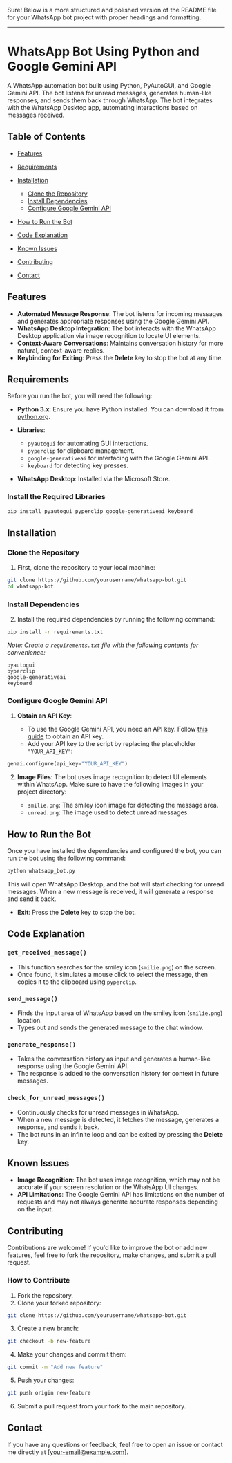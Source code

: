 Sure! Below is a more structured and polished version of the README file for your WhatsApp bot project with proper headings and formatting.

---

# WhatsApp Bot Using Python and Google Gemini API

A WhatsApp automation bot built using Python, PyAutoGUI, and Google Gemini API. The bot listens for unread messages, generates human-like responses, and sends them back through WhatsApp. The bot integrates with the WhatsApp Desktop app, automating interactions based on messages received.

## Table of Contents

* [Features](#features)
* [Requirements](#requirements)
* [Installation](#installation)

  * [Clone the Repository](#clone-the-repository)
  * [Install Dependencies](#install-dependencies)
  * [Configure Google Gemini API](#configure-google-gemini-api)
* [How to Run the Bot](#how-to-run-the-bot)
* [Code Explanation](#code-explanation)
* [Known Issues](#known-issues)
* [Contributing](#contributing)
* [Contact](#contact)

## Features

* **Automated Message Response**: The bot listens for incoming messages and generates appropriate responses using the Google Gemini API.
* **WhatsApp Desktop Integration**: The bot interacts with the WhatsApp Desktop application via image recognition to locate UI elements.
* **Context-Aware Conversations**: Maintains conversation history for more natural, context-aware replies.
* **Keybinding for Exiting**: Press the **Delete** key to stop the bot at any time.

## Requirements

Before you run the bot, you will need the following:

* **Python 3.x**: Ensure you have Python installed. You can download it from [python.org](https://www.python.org/downloads/).
* **Libraries**:

  * `pyautogui` for automating GUI interactions.
  * `pyperclip` for clipboard management.
  * `google-generativeai` for interfacing with the Google Gemini API.
  * `keyboard` for detecting key presses.
* **WhatsApp Desktop**: Installed via the Microsoft Store.

### Install the Required Libraries

```bash
pip install pyautogui pyperclip google-generativeai keyboard
```

## Installation

### Clone the Repository

1. First, clone the repository to your local machine:

```bash
git clone https://github.com/yourusername/whatsapp-bot.git
cd whatsapp-bot
```

### Install Dependencies

2. Install the required dependencies by running the following command:

```bash
pip install -r requirements.txt
```

*Note: Create a `requirements.txt` file with the following contents for convenience:*

```
pyautogui
pyperclip
google-generativeai
keyboard
```

### Configure Google Gemini API

1. **Obtain an API Key**:

   * To use the Google Gemini API, you need an API key. Follow [this guide](https://cloud.google.com/docs/authentication/getting-started) to obtain an API key.
   * Add your API key to the script by replacing the placeholder `"YOUR_API_KEY"`:

```python
genai.configure(api_key="YOUR_API_KEY")
```

2. **Image Files**: The bot uses image recognition to detect UI elements within WhatsApp. Make sure to have the following images in your project directory:

   * `smilie.png`: The smiley icon image for detecting the message area.
   * `unread.png`: The image used to detect unread messages.

## How to Run the Bot

Once you have installed the dependencies and configured the bot, you can run the bot using the following command:

```bash
python whatsapp_bot.py
```

This will open WhatsApp Desktop, and the bot will start checking for unread messages. When a new message is received, it will generate a response and send it back.

* **Exit**: Press the **Delete** key to stop the bot.

## Code Explanation

### `get_received_message()`

* This function searches for the smiley icon (`smilie.png`) on the screen.
* Once found, it simulates a mouse click to select the message, then copies it to the clipboard using `pyperclip`.

### `send_message()`

* Finds the input area of WhatsApp based on the smiley icon (`smilie.png`) location.
* Types out and sends the generated message to the chat window.

### `generate_response()`

* Takes the conversation history as input and generates a human-like response using the Google Gemini API.
* The response is added to the conversation history for context in future messages.

### `check_for_unread_messages()`

* Continuously checks for unread messages in WhatsApp.
* When a new message is detected, it fetches the message, generates a response, and sends it back.
* The bot runs in an infinite loop and can be exited by pressing the **Delete** key.

## Known Issues

* **Image Recognition**: The bot uses image recognition, which may not be accurate if your screen resolution or the WhatsApp UI changes.
* **API Limitations**: The Google Gemini API has limitations on the number of requests and may not always generate accurate responses depending on the input.

## Contributing

Contributions are welcome! If you'd like to improve the bot or add new features, feel free to fork the repository, make changes, and submit a pull request.

### How to Contribute

1. Fork the repository.
2. Clone your forked repository:

```bash
git clone https://github.com/yourusername/whatsapp-bot.git
```

3. Create a new branch:

```bash
git checkout -b new-feature
```

4. Make your changes and commit them:

```bash
git commit -m "Add new feature"
```

5. Push your changes:

```bash
git push origin new-feature
```

6. Submit a pull request from your fork to the main repository.

## Contact

If you have any questions or feedback, feel free to open an issue or contact me directly at \[[your-email@example.com](laibarustam858@gmail.com)].


